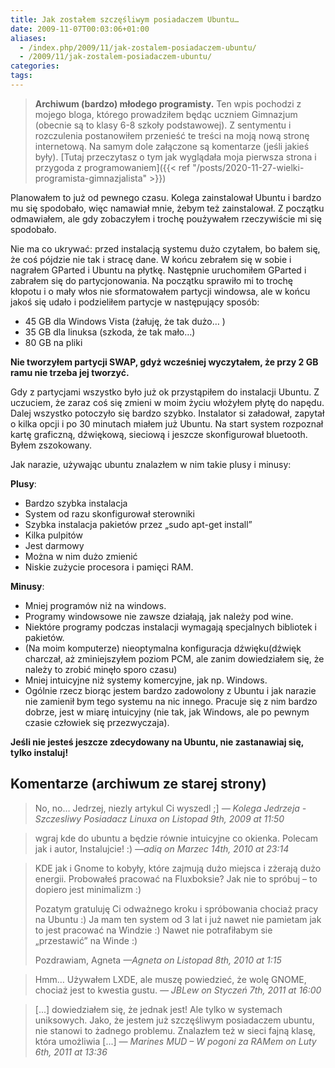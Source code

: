 ```yaml
---
title: Jak zostałem szczęśliwym posiadaczem Ubuntu…
date: 2009-11-07T00:03:06+01:00
aliases:
  - /index.php/2009/11/jak-zostalem-posiadaczem-ubuntu/
  - /2009/11/jak-zostalem-posiadaczem-ubuntu/
categories:
tags:
---
```


> **Archiwum (bardzo) młodego programisty.** Ten wpis pochodzi z mojego bloga, którego prowadziłem będąc uczniem Gimnazjum (obecnie są to klasy 6-8 szkoły podstawowej). Z sentymentu i rozczulenia postanowiłem przenieść te treści na moją nową stronę internetową. Na samym dole załączone są komentarze (jeśli jakieś były). [Tutaj przeczytasz o tym jak wyglądała moja pierwsza strona i przygoda z programowaniem]({{< ref "/posts/2020-11-27-wielki-programista-gimnazjalista" >}})
> 

Planowałem to już od pewnego czasu. Kolega zainstalował Ubuntu i bardzo mu się spodobało, więc namawiał mnie, żebym też zainstalował. Z początku odmawiałem, ale gdy zobaczyłem i trochę poużywałem rzeczywiście mi się spodobało.

Nie ma co ukrywać: przed instalacją systemu dużo czytałem, bo bałem się, że coś pójdzie nie tak i stracę dane. W końcu zebrałem się w sobie i nagrałem GParted i Ubuntu na płytkę. Następnie uruchomiłem GParted i zabrałem się do partycjonowania. Na początku sprawiło mi to trochę kłopotu i o mały włos nie sformatowałem partycji windowsa, ale w końcu jakoś się udało i podzieliłem partycje w następujący sposób:

- 45 GB dla Windows Vista (żałuję, że tak dużo… )
- 35 GB dla linuksa (szkoda, że tak mało…)
- 80 GB na pliki

**Nie tworzyłem partycji SWAP, gdyż wcześniej wyczytałem, że przy 2 GB ramu nie trzeba jej tworzyć.**

Gdy z partycjami wszystko było już ok przystąpiłem do instalacji Ubuntu. Z uczuciem, że zaraz coś się zmieni w moim życiu włożyłem płytę do napędu. Dalej wszystko potoczyło się bardzo szybko. Instalator si załadował, zapytał o kilka opcji i po 30 minutach miałem już Ubuntu. Na start system rozpoznał kartę graficzną, dźwiękową, sieciową i jeszcze skonfigurował bluetooth. Byłem zszokowany.

Jak narazie, używając ubuntu znalazłem w nim takie plusy i minusy:

**Plusy**:

- Bardzo szybka instalacja
- System od razu skonfigurował sterowniki
- Szybka instalacja pakietów przez „sudo apt-get install”
- Kilka pulpitów
- Jest darmowy
- Można w nim dużo zmienić
- Niskie zużycie procesora i pamięci RAM.

**Minusy**:

- Mniej programów niż na windows.
- Programy windowsowe nie zawsze działają, jak należy pod wine.
- Niektóre programy podczas instalacji wymagają specjalnych bibliotek i pakietów.
- (Na moim komputerze) nieoptymalna konfiguracja dźwięku(dźwięk charczał, aż zminiejszyłem poziom PCM, ale zanim dowiedziałem się, że należy to zrobić minęło sporo czasu)
- Mniej intuicyjne niż systemy komercyjne, jak np. Windows.
- Ogólnie rzecz biorąc jestem bardzo zadowolony z Ubuntu i jak narazie nie zamienił bym tego systemu na nic innego. Pracuje się z nim bardzo dobrze, jest w miarę intuicyjny (nie tak, jak Windows, ale po pewnym czasie człowiek się przezwyczaja).


**Jeśli nie jesteś jeszcze zdecydowany na Ubuntu, nie zastanawiaj się, tylko instaluj!**

## Komentarze (archiwum ze starej strony)

> No, no… Jedrzej, niezly artykul Ci wyszedl ;]
> *— Kolega Jedrzeja - Szczesliwy Posiadacz Linuxa on Listopad 9th, 2009 at 11:50*

> wgraj kde do ubuntu a będzie równie intuicyjne co okienka.
> Polecam jak i autor, Instalujcie! :)
> *—adiq on Marzec 14th, 2010 at 23:14*

> KDE jak i Gnome to kobyły, które zajmują dużo miejsca i zżerają dużo energii. Probowałeś pracować na Fluxboksie?
> Jak nie to spróbuj – to dopiero jest minimalizm :)
> 
> Pozatym gratuluję Ci odważnego kroku i spróbowania chociaż pracy na Ubuntu :)
> Ja mam ten system od 3 lat i już nawet nie pamietam jak to jest pracować na Windzie :) Nawet nie potrafiłabym sie „przestawić” na Winde :)
>
> Pozdrawiam,
> Agneta
>  *—Agneta on Listopad 8th, 2010 at 1:15*

> Hmm… Używałem LXDE, ale muszę powiedzieć, że wolę GNOME, chociaż jest to kwestia gustu.
>  *— JBLew on Styczeń 7th, 2011 at 16:00*

> [...] dowiedziałem się, że jednak jest! Ale tylko w systemach﻿ uniksowych. Jako, że jestem już szczęśliwym posiadaczem ubuntu, nie stanowi to żadnego problemu. Znalazłem też w sieci fajną klasę, która umożliwia [...]
> *— Marines MUD – W pogoni za RAMem on Luty 6th, 2011 at 13:36*